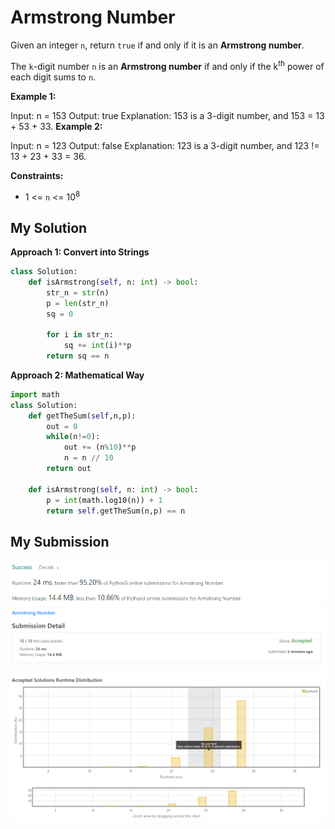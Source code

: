 # Armstrong Number

Given an integer `n`, return `true` if and only if it is an **Armstrong number**.

The `k`-digit number `n` is an **Armstrong number** if and only if the k<sup>th</sup> power of each digit sums to `n`.

 

**Example 1:**

Input: n = 153
Output: true
Explanation: 153 is a 3-digit number, and 153 = 13 + 53 + 33.
**Example 2:**

Input: n = 123
Output: false
Explanation: 123 is a 3-digit number, and 123 != 13 + 23 + 33 = 36.
 

**Constraints:**

* 1 <= `n` <= 10<sup>8</sup>

## My Solution
**Approach 1: Convert into Strings**
```python 
class Solution:
    def isArmstrong(self, n: int) -> bool:
        str_n = str(n)
        p = len(str_n)
        sq = 0 
        
        for i in str_n:
            sq += int(i)**p
        return sq == n
```

**Approach 2: Mathematical Way**
```python
import math
class Solution:
    def getTheSum(self,n,p):
        out = 0 
        while(n!=0):
            out += (n%10)**p
            n = n // 10
        return out
    
    def isArmstrong(self, n: int) -> bool:
        p = int(math.log10(n)) + 1
        return self.getTheSum(n,p) == n
```

## My Submission
![img.png](img.png)
![img_1.png](img_1.png)

